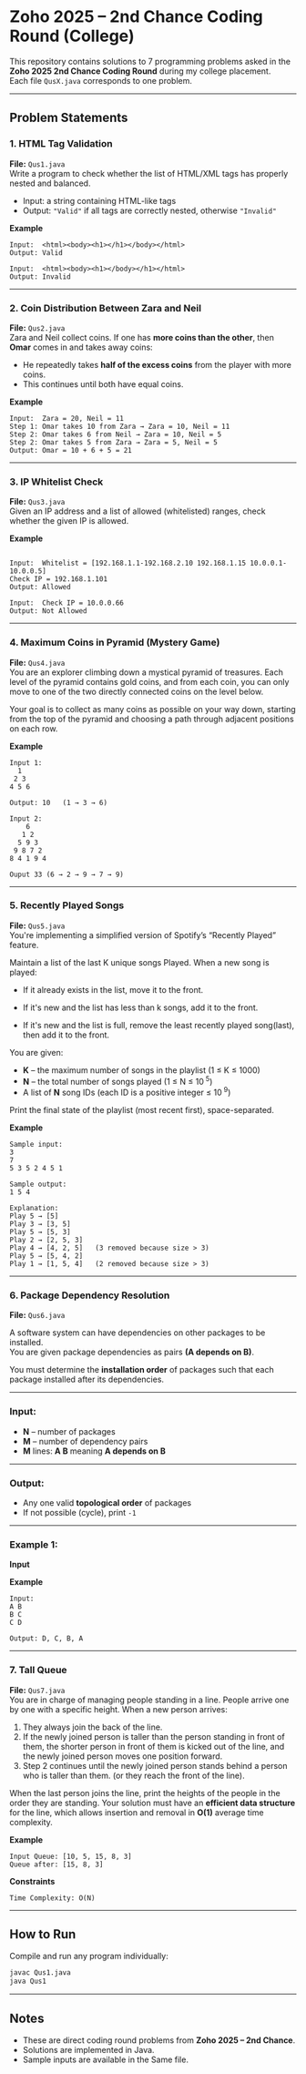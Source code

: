 # Zoho 2025 – 2nd Chance Coding Round (College)

This repository contains solutions to 7 programming problems asked in the **Zoho 2025 2nd Chance Coding Round** during my college placement.  
Each file `QusX.java` corresponds to one problem.

---

## Problem Statements

### 1. HTML Tag Validation
**File:** `Qus1.java`  
Write a program to check whether the list of HTML/XML tags has properly nested and balanced.  
- Input: a string containing HTML-like tags  
- Output: `"Valid"` if all tags are correctly nested, otherwise `"Invalid"`  

**Example**
```
Input:  <html><body><h1></h1></body></html>
Output: Valid

Input:  <html><body><h1></body></h1></html>
Output: Invalid
```

---

### 2. Coin Distribution Between Zara and Neil
**File:** `Qus2.java`  
Zara and Neil collect coins. If one has **more coins than the other**, then **Omar** comes in and takes away coins:  
- He repeatedly takes **half of the excess coins** from the player with more coins.  
- This continues until both have equal coins.  

**Example**
```
Input:  Zara = 20, Neil = 11
Step 1: Omar takes 10 from Zara → Zara = 10, Neil = 11
Step 2: Omar takes 6 from Neil → Zara = 10, Neil = 5
Step 2: Omar takes 5 from Zara → Zara = 5, Neil = 5
Output: Omar = 10 + 6 + 5 = 21
```

---

### 3. IP Whitelist Check
**File:** `Qus3.java`  
Given an IP address and a list of allowed (whitelisted) ranges, check whether the given IP is allowed.

**Example**
```

Input:  Whitelist = [192.168.1.1-192.168.2.10 192.168.1.15 10.0.0.1-10.0.0.5]
Check IP = 192.168.1.101
Output: Allowed

Input:  Check IP = 10.0.0.66
Output: Not Allowed

```

---

### 4. Maximum Coins in Pyramid (Mystery Game)
**File:** `Qus4.java`  
You are an explorer climbing down a mystical pyramid of treasures. Each level of the pyramid contains gold coins, and from each coin, you can only move to one of the two directly connected coins on the level below.

Your goal is to collect as many coins as possible on your way down, starting from the top of the pyramid and choosing a path through adjacent positions on each row.

**Example**
```
Input 1:
  1
 2 3
4 5 6

Output: 10   (1 → 3 → 6)

Input 2:
    6 
   1 2 
  5 9 3 
 9 8 7 2 
8 4 1 9 4

Ouput 33 (6 → 2 → 9 → 7 → 9)
```

---

### 5. Recently Played Songs
**File:** `Qus5.java`  
You're implementing a simplified version of Spotify’s “Recently Played” feature.

Maintain a list of the last K unique songs Played.
When a new song is played:

- If it already exists in the list, move it to the front.

- If it's new and the list has less than k songs, add it to the front.

- If it's new and the list is full, remove the least recently played song(last), then add it to the front.

You are given:  
- **K** – the maximum number of songs in the playlist (1 ≤ K ≤ 1000)  
- **N** – the total number of songs played (1 ≤ N ≤ 10<sup> 5</sup>)  
- A list of **N** song IDs (each ID is a positive integer ≤ 10<sup> 9</sup>)

Print the final state of the playlist (most recent first), space-separated.

**Example**
```
Sample input:
3
7
5 3 5 2 4 5 1

Sample output:
1 5 4

Explanation:
Play 5 → [5]
Play 3 → [3, 5]
Play 5 → [5, 3]
Play 2 → [2, 5, 3]
Play 4 → [4, 2, 5]   (3 removed because size > 3)
Play 5 → [5, 4, 2]
Play 1 → [1, 5, 4]   (2 removed because size > 3)
```

---

### 6. Package Dependency Resolution
**File:** `Qus6.java`  

A software system can have dependencies on other packages to be installed.  
You are given package dependencies as pairs **(A depends on B)**.  

You must determine the **installation order** of packages such that each package installed after its dependencies.

---

### Input:
- **N** – number of packages  
- **M** – number of dependency pairs  
- **M** lines: **A B** meaning **A depends on B**

---

### Output:
- Any one valid **topological order** of packages  
- If not possible (cycle), print `-1`

---

### Example 1:

**Input**


**Example**
```
Input:
A B
B C
C D

Output: D, C, B, A
```

---

### 7. Tall Queue
**File:** `Qus7.java`  
You are in charge of managing people standing in a line. 
People arrive one by one with a specific height. When a new person arrives:

1. They always join the back of the line.  
2. If the newly joined person is taller than the person standing in front of them, the shorter person in front of them is kicked out of the line, and the newly joined person moves one position forward.  
3. Step 2 continues until the newly joined person stands behind a person who is taller than them. (or they reach the front of the line).

When the last person joins the line, print the heights of the people in the order they are standing. Your solution must have an **efficient data structure** for the line, which allows insertion and removal in **O(1)** average time complexity.

**Example**
```
Input Queue: [10, 5, 15, 8, 3]
Queue after: [15, 8, 3]
```
**Constraints**
```
Time Complexity: O(N)
```
---

## How to Run

Compile and run any program individually:
```bash
javac Qus1.java
java Qus1
````

---

## Notes

* These are direct coding round problems from **Zoho 2025 – 2nd Chance**.
* Solutions are implemented in Java.
* Sample inputs are available in the Same file.

